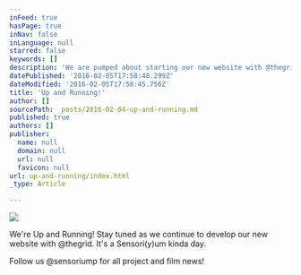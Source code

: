 ```yaml
---
inFeed: true
hasPage: true
inNav: false
inLanguage: null
starred: false
keywords: []
description: 'We are pumped about starting our new website with @thegrid. Stay tuned for more! '
datePublished: '2016-02-05T17:58:48.299Z'
dateModified: '2016-02-05T17:58:45.756Z'
title: 'Up and Running!'
author: []
sourcePath: _posts/2016-02-04-up-and-running.md
published: true
authors: []
publisher:
  name: null
  domain: null
  url: null
  favicon: null
url: up-and-running/index.html
_type: Article

---
```

![](https://the-grid-user-content.s3-us-west-2.amazonaws.com/20832bcd-4098-45a2-9652-a93817484f64.jpg)

We're Up and Running! Stay tuned as we continue to develop our new website with @thegrid. It's a Sensori(y)um kinda day. 

Follow us @sensoriump for all project and film news!